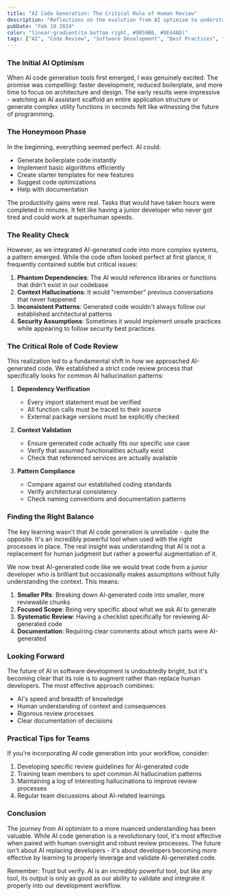 ```yaml
---
title: "AI Code Generation: The Critical Role of Human Review"
description: "Reflections on the evolution from AI optimism to understanding the crucial importance of thorough code review in catching hallucinations."
pubDate: "Feb 10 2024"
color: "linear-gradient(to bottom right, #9B59B6, #8E44AD)"
tags: ["AI", "Code Review", "Software Development", "Best Practices", "Quality Assurance"]
---
```


### The Initial AI Optimism

When AI code generation tools first emerged, I was genuinely excited. The promise was compelling: faster development, reduced boilerplate, and more time to focus on architecture and design. The early results were impressive - watching an AI assistant scaffold an entire application structure or generate complex utility functions in seconds felt like witnessing the future of programming.

### The Honeymoon Phase

In the beginning, everything seemed perfect. AI could:
- Generate boilerplate code instantly
- Implement basic algorithms efficiently
- Create starter templates for new features
- Suggest code optimizations
- Help with documentation

The productivity gains were real. Tasks that would have taken hours were completed in minutes. It felt like having a junior developer who never got tired and could work at superhuman speeds.

### The Reality Check

However, as we integrated AI-generated code into more complex systems, a pattern emerged. While the code often looked perfect at first glance, it frequently contained subtle but critical issues:

1. **Phantom Dependencies**: The AI would reference libraries or functions that didn't exist in our codebase
2. **Context Hallucinations**: It would "remember" previous conversations that never happened
3. **Inconsistent Patterns**: Generated code wouldn't always follow our established architectural patterns
4. **Security Assumptions**: Sometimes it would implement unsafe practices while appearing to follow security best practices

### The Critical Role of Code Review

This realization led to a fundamental shift in how we approached AI-generated code. We established a strict code review process that specifically looks for common AI hallucination patterns:

1. **Dependency Verification**
   - Every import statement must be verified
   - All function calls must be traced to their source
   - External package versions must be explicitly checked

2. **Context Validation**
   - Ensure generated code actually fits our specific use case
   - Verify that assumed functionalities actually exist
   - Check that referenced services are actually available

3. **Pattern Compliance**
   - Compare against our established coding standards
   - Verify architectural consistency
   - Check naming conventions and documentation patterns

### Finding the Right Balance

The key learning wasn't that AI code generation is unreliable - quite the opposite. It's an incredibly powerful tool when used with the right processes in place. The real insight was understanding that AI is not a replacement for human judgment but rather a powerful augmentation of it.

We now treat AI-generated code like we would treat code from a junior developer who is brilliant but occasionally makes assumptions without fully understanding the context. This means:

1. **Smaller PRs**: Breaking down AI-generated code into smaller, more reviewable chunks
2. **Focused Scope**: Being very specific about what we ask AI to generate
3. **Systematic Review**: Having a checklist specifically for reviewing AI-generated code
4. **Documentation**: Requiring clear comments about which parts were AI-generated

### Looking Forward

The future of AI in software development is undoubtedly bright, but it's becoming clear that its role is to augment rather than replace human developers. The most effective approach combines:

- AI's speed and breadth of knowledge
- Human understanding of context and consequences
- Rigorous review processes
- Clear documentation of decisions

### Practical Tips for Teams

If you're incorporating AI code generation into your workflow, consider:

1. Developing specific review guidelines for AI-generated code
2. Training team members to spot common AI hallucination patterns
3. Maintaining a log of interesting hallucinations to improve review processes
4. Regular team discussions about AI-related learnings

### Conclusion

The journey from AI optimism to a more nuanced understanding has been valuable. While AI code generation is a revolutionary tool, it's most effective when paired with human oversight and robust review processes. The future isn't about AI replacing developers - it's about developers becoming more effective by learning to properly leverage and validate AI-generated code.

Remember: Trust but verify. AI is an incredibly powerful tool, but like any tool, its output is only as good as our ability to validate and integrate it properly into our development workflow.
